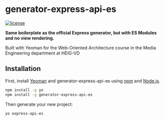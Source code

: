 # generator-express-api-es

[![license](https://img.shields.io/github/license/MediaComem/comem-rest-demo)](https://opensource.org/licenses/MIT)

**Same boilerplate as the official Express generator, but with ES Modules and no view rendering.**

Built with Yeoman for the Web-Oriented Architecture course in the Media Engineering department at HEIG-VD

## Installation

First, install [Yeoman](http://yeoman.io) and generator-express-api-es using [npm](https://www.npmjs.com/) and [Node.js](https://nodejs.org/).

```bash
npm install -g yo
npm install -g generator-express-api-es
```

Then generate your new project:

```bash
yo express-api-es
```